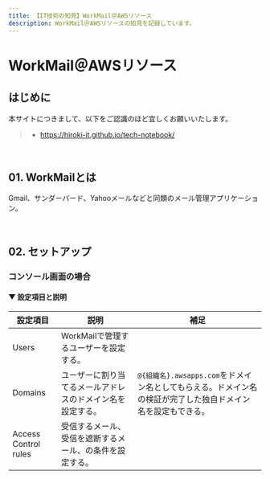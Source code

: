 ```yaml
---
title: 【IT技術の知見】WorkMail＠AWSリソース
description: WorkMail＠AWSリソースの知見を記録しています。
---
```


# WorkMail＠AWSリソース

## はじめに

本サイトにつきまして、以下をご認識のほど宜しくお願いいたします。

> - https://hiroki-it.github.io/tech-notebook/

<br>

## 01. WorkMailとは

Gmail、サンダーバード、Yahooメールなどと同類のメール管理アプリケーション。

<br>

## 02. セットアップ

### コンソール画面の場合

#### ▼ 設定項目と説明

| 設定項目             | 説明                                                       | 補足                                                                                                        |
| -------------------- | ---------------------------------------------------------- | ----------------------------------------------------------------------------------------------------------- |
| Users                | WorkMailで管理するユーザーを設定する。                     |                                                                                                             |
| Domains              | ユーザーに割り当てるメールアドレスのドメイン名を設定する。 | `@{組織名}.awsapps.com`をドメイン名としてもらえる。ドメイン名の検証が完了した独自ドメイン名を設定もできる。 |
| Access Control rules | 受信するメール、受信を遮断するメール、の条件を設定する。   |                                                                                                             |

<br>
